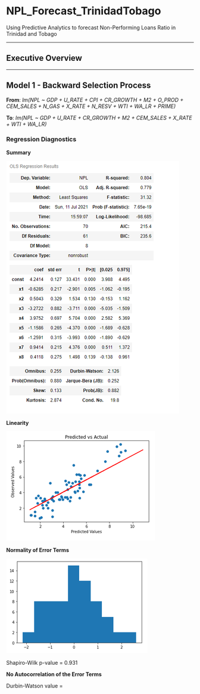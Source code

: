 # NPL_Forecast_TrinidadTobago
Using Predictive Analytics to forecast Non-Performing Loans Ratio in Trinidad and Tobago

----------------------------------------------------------------------------------------
## Executive Overview








---------------------------------------------------------------------------------------
## Model 1 - Backward Selection Process
**From**: _lm(NPL ~ GDP + U_RATE + CPI + CR_GROWTH + M2 + O_PROD + CEM_SALES + N_GAS + X_RATE + N_RESV + WTI + WA_LR + PRIME)_ 

**To**:   _lm(NPL ~ GDP + U_RATE + CR_GROWTH + M2 + CEM_SALES + X_RATE + WTI + WA_LR)_



### Regression Diagnostics ###

**Summary**

![](https://github.com/GR8505/NPL_Forecast_TrinidadTobago/blob/main/Images/Model2_Summary.png)

**Linearity**

![](https://github.com/GR8505/NPL_Forecast_TrinidadTobago/blob/main/Images/Model2_Linearity.png)

**Normality of Error Terms**

![](https://github.com/GR8505/NPL_Forecast_TrinidadTobago/blob/main/Images/Model2_Normality_Errors.png)

Shapiro-Wilk p-value = 0.931

**No Autocorrelation of the Error Terms**

Durbin-Watson value = 
